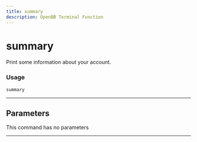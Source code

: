 ```yaml
---
title: summary
description: OpenBB Terminal Function
---
```


# summary

Print some information about your account.

### Usage

```python
summary
```

---

## Parameters

This command has no parameters


---
